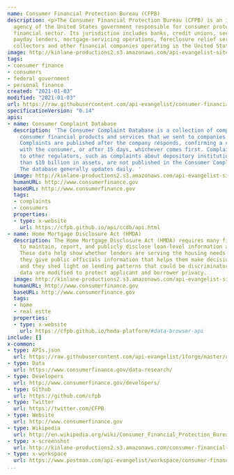 ```yaml
---
name: Consumer Financial Protection Bureau (CFPB)
description: <p>The Consumer Financial Protection Bureau (CFPB) is an independent
  agency of the United States government responsible for consumer protection in the
  financial sector. Its jurisdiction includes banks, credit unions, securities firms,
  payday lenders, mortgage-servicing operations, foreclosure relief services, debt
  collectors and other financial companies operating in the United States.</p>
image: http://kinlane-productions2.s3.amazonaws.com/api-evangelist-site/company/logos/CFPB_Logo.png
tags:
- consumer finance
- consumers
- federal government
- personal finance
created: "2021-01-03"
modified: "2021-01-03"
url: https://raw.githubusercontent.com/api-evangelist/consumer-financial-protection-bureau-cfpb/master/apis.json
specificationVersion: "0.14"
apis:
- name: Consumer Complaint Database
  description: 'The Consumer Complaint Database is a collection of complaints about
    consumer financial products and services that we sent to companies for response.
    Complaints are published after the company responds, confirming a commercial relationship
    with the consumer, or after 15 days, whichever comes first. Complaints referred
    to other regulators, such as complaints about depository institutions with less
    than $10 billion in assets, are not published in the Consumer Complaint Database.
    The database generally updates daily. '
  image: http://kinlane-productions2.s3.amazonaws.com/api-evangelist-site/company/logos/CFPB_Logo.png
  humanURL: http://www.consumerfinance.gov
  baseURL: http://www.consumerfinance.gov
  tags:
  - complaints
  - consumers
  properties:
  - type: x-website
    url: https://cfpb.github.io/api/ccdb/api.html
- name: Home Mortgage Disclosure Act (HMDA)
  description: The Home Mortgage Disclosure Act (HMDA) requires many financial institutions
    to maintain, report, and publicly disclose loan-level information about mortgages.
    These data help show whether lenders are serving the housing needs of their communities;
    they give public officials information that helps them make decisions and policies;
    and they shed light on lending patterns that could be discriminatory. The public
    data are modified to protect applicant and borrower privacy.
  image: http://kinlane-productions2.s3.amazonaws.com/api-evangelist-site/company/logos/CFPB_Logo.png
  humanURL: http://www.consumerfinance.gov
  baseURL: http://www.consumerfinance.gov
  tags:
  - home
  - real estte
  properties:
  - type: x-website
    url: https://cfpb.github.io/hmda-platform/#data-browser-api
include: []
x-common:
- type: APIs.json
  url: https://raw.githubusercontent.com/api-evangelist/1forge/master/apis.json
- type: Data
  url: https://www.consumerfinance.gov/data-research/
- type: Developers
  url: http://www.consumerfinance.gov/developers/
- type: Github
  url: https://github.com/cfpb
- type: Twitter
  url: https://twitter.com/CFPB
- type: Website
  url: http://www.consumerfinance.gov
- type: Wikipedia
  url: http://en.wikipedia.org/wiki/Consumer_Financial_Protection_Bureau
- type: x-screenshot
  url: http://kinlane-productions2.s3.amazonaws.com/consumer-financial-protection-bureau-cfpb.jpg
- type: x-workspace
  url: https://www.postman.com/api-evangelist/workspace/consumer-financial-protection-bureau-cfpb/overview
...
```

